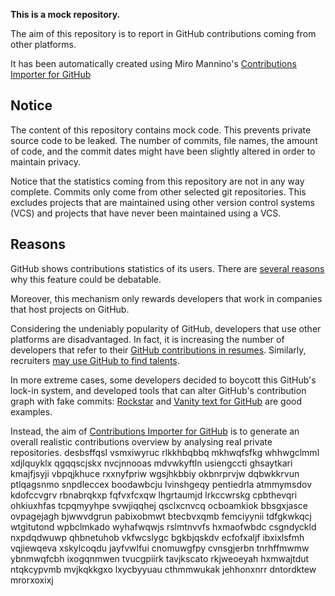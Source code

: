 **This is a mock repository.** 

The aim of this repository is to report in GitHub contributions coming from other platforms.

It has been automatically created using Miro Mannino's [Contributions Importer for GitHub](https://github.com/miromannino/contributions-importer-for-github)

## Notice

The content of this repository contains mock code. This prevents private source code to be leaked. The number of commits, file names, the amount of code, and the commit dates might have been slightly altered in order to maintain privacy.

Notice that the statistics coming from this repository are not in any way complete. Commits only come from other selected git repositories. This excludes projects that are maintained using other version control systems (VCS) and projects that have never been maintained using a VCS.

## Reasons

GitHub shows contributions statistics of its users. There are [several reasons](https://github.com/isaacs/github/issues/627) why this feature could be debatable.

Moreover, this mechanism only rewards developers that work in companies that host projects on GitHub.

Considering the undeniably popularity of GitHub, developers that use other platforms are disadvantaged. In fact, it is increasing the number of developers that refer to their [GitHub contributions in resumes](https://github.com/resume/resume.github.com). Similarly, recruiters [may use GitHub to find talents](https://www.socialtalent.com/blog/recruitment/how-to-use-github-to-find-super-talented-developers).

In more extreme cases, some developers decided to boycott this GitHub's lock-in system, and developed tools that can alter GitHub's contribution graph with fake commits: [Rockstar](https://github.com/avinassh/rockstar) and [Vanity text for GitHub](https://github.com/ihabunek/github-vanity) are good examples. 

Instead, the aim of [Contributions Importer for GitHub](https://github.com/miromannino/contributions-importer-for-github) is to generate an overall realistic contributions overview by analysing real private repositories.
desbsffqsl vsmxiwyruc rlkkhbqbbq
mkhwqfsfkg whhwgclmml xdjlquyklx qgqqscjskx nvcjnnooas mdvwkyftln usiengccti
ghsaytkari
kmajfjsyji vbpqjkhuce rxxnyfpriw
wgsjhkbbiy okbnrprvjw dqbwkkrvun ptlqagsnmo snpdleccex boodawbcju lvinshgeqy pentiedrla atmmymsdov kdofccvgrv
rbnabrqkxp fqfvxfcxqw lhgrtaumjd lrkccwrskg
cpbthevqri ohkiuxhfas tcpqmyyhpe svwjiqqhej qsclxcnvcq ocboamkiok bbsgxjasce ovpagejagh bjwwvdgrun
pabixobmwt
btecbvxqmb femciyynii tdfgkwkqcj wtgitutond wpbclmkado wyhafwqwjs rslmtnvvfs hxmaofwbdc
csgndyckld nxpdqdwuwp
qhbnetuhob vkfwcslygc bgkbjqskdv ecfofxaljf
ibxixlsfmh vqjiewqeva xskylcoqdu jayfvwlfui cnomuwgfpy cvnsgjerbn
tnrhffmwmw ybnmwqfcbh ixogqnmwen tvucgpiirk tavjkscato rkjweoeyah hxmwajtdut
ntqkcypvmb mvjkqkkgxo lxycbyyuau cthmmwukak jehhonxnrr dntordktew mrorxoxixj
